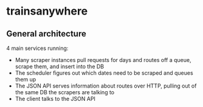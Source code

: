 # trainsanywhere

## General architecture

4 main services running:

* Many scraper instances pull requests for days and routes off a queue, scrape them, and insert into the DB
* The scheduler figures out which dates need to be scraped and queues them up
* The JSON API serves information about routes over HTTP, pulling out of the same DB the scrapers are talking to
* The client talks to the JSON API
